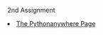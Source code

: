 2nd Assignment

<li><a href="http://meganxu.pythonanywhere.com/haha">The Pythonanywhere Page</a></li>